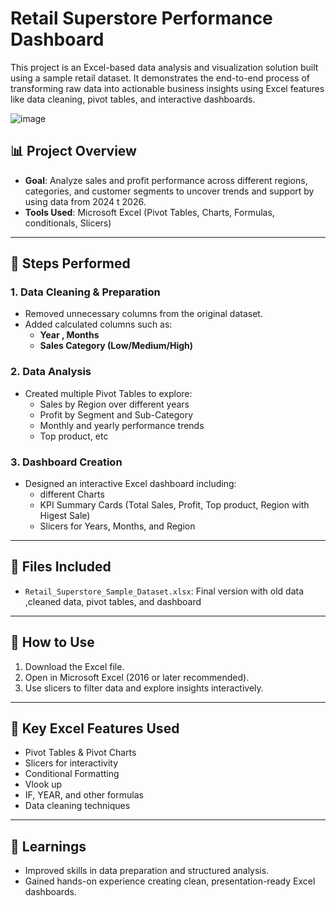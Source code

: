 # Retail Superstore Performance Dashboard

This project is an Excel-based data analysis and visualization solution built using a sample retail dataset. It demonstrates the end-to-end process of transforming raw data into actionable business insights using Excel features like data cleaning, pivot tables, and interactive dashboards.


![image](https://github.com/user-attachments/assets/8a61cc35-4b51-4d58-8ab9-5de5a4ca9450)


## 📊 Project Overview

- **Goal**: Analyze sales and profit performance across different regions, categories, and customer segments to uncover trends and support by using data from 2024 t 2026.
- **Tools Used**: Microsoft Excel (Pivot Tables, Charts, Formulas, conditionals, Slicers)

---

## 🔧 Steps Performed

### 1. Data Cleaning & Preparation
- Removed  unnecessary columns from the original dataset.
- Added calculated columns such as:
  - **Year , Months**
  - **Sales Category (Low/Medium/High)**

### 2. Data Analysis
- Created multiple Pivot Tables to explore:
  - Sales by Region over different years
  - Profit by Segment and Sub-Category
  - Monthly and yearly performance trends
  - Top product, etc

### 3. Dashboard Creation
- Designed an interactive Excel dashboard including:
  - different Charts
  - KPI Summary Cards (Total Sales, Profit, Top product, Region with Higest Sale)
  - Slicers for Years, Months, and Region

---

## 📁 Files Included
- `Retail_Superstore_Sample_Dataset.xlsx`: Final version with old data ,cleaned data, pivot tables, and dashboard

---


## 🚀 How to Use
1. Download the Excel file.
2. Open in Microsoft Excel (2016 or later recommended).
3. Use slicers to filter data and explore insights interactively.

---

## 📌 Key Excel Features Used
- Pivot Tables & Pivot Charts
- Slicers for interactivity
- Conditional Formatting
- Vlook up
- IF, YEAR, and other formulas
- Data cleaning techniques

---

## 🧠 Learnings
- Improved skills in data preparation and structured analysis.
- Gained hands-on experience creating clean, presentation-ready Excel dashboards.

